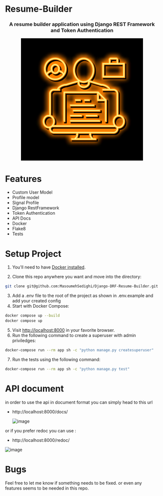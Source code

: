 # Resume-Builder
<div align="center">
 <h3>A resume builder application using Django REST Framework and Token Authentication</h3>
<img loading="lazy" style="width:400px" src="resume-img.jpg">
</div>

# Features
- Custom User Model
- Profile model
- Signal Profile
- Django RestFramework
- Token Authentication
- API Docs
- Docker
- Flake8
- Tests

# Setup Project
1. You'll need to have [Docker installed](https://docs.docker.com/get-docker/).

2. Clone this repo anywhere you want and move into the directory:
```bash
git clone git@github.com:MasoumehSedighi/Django-DRF-Resume-Builder.git
```

3. Add a .env file to the root of the project as shown in .env.example and add your created config
4. Start with Docker Compose:
```bash
docker compose up --build
docker compose up
```
5. Visit <http://localhost:8000> in your favorite browser.
6. Run the following command to create a superuser with admin priviledges:
 ```bash
docker-compose run --rm app sh -c "python manage.py createsuperuser" 
```
7. Run the tests using the following command:
 ```bash
 docker-compose run --rm app sh -c "python manage.py test"
```
# API document
 in order to use the api in document format you can simply head to this url
 
 - http://localhost:8000/docs/

   ![image](https://github.com/user-attachments/assets/0ed2df34-6db8-414a-94e7-5e812b7f0091)

  or if you prefer redoc you can use :
  
 - http://localhost:8000/redoc/

![image](https://github.com/user-attachments/assets/75201502-2c38-4593-afc5-8e748b6893ba)


# Bugs
Feel free to let me know if something needs to be fixed. or even any features seems to be needed in this repo.
